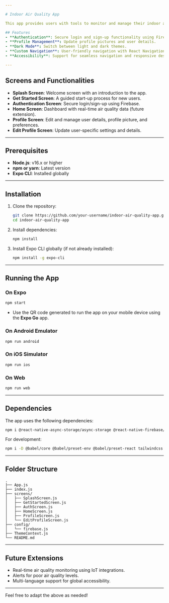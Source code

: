 ```yaml
---

# Indoor Air Quality App

This app provides users with tools to monitor and manage their indoor air quality. It features authentication, profile management, and a theme switcher to suit individual preferences.

## Features
- **Authentication**: Secure login and sign-up functionality using Firebase.
- **Profile Management**: Update profile pictures and user details.
- **Dark Mode**: Switch between light and dark themes.
- **Custom Navigation**: User-friendly navigation with React Navigation.
- **Accessibility**: Support for seamless navigation and responsive design.

---
```


## Screens and Functionalities
- **Splash Screen**: Welcome screen with an introduction to the app.
- **Get Started Screen**: A guided start-up process for new users.
- **Authentication Screen**: Secure login/sign-up using Firebase.
- **Home Screen**: Dashboard with real-time air quality data (future extension).
- **Profile Screen**: Edit and manage user details, profile picture, and preferences.
- **Edit Profile Screen**: Update user-specific settings and details.

---

## Prerequisites
- **Node.js**: v16.x or higher
- **npm or yarn**: Latest version
- **Expo CLI**: Installed globally

---

## Installation

1. Clone the repository:
   ```bash
   git clone https://github.com/your-username/indoor-air-quality-app.git
   cd indoor-air-quality-app
   ```

2. Install dependencies:
   ```bash
   npm install
   ```

3. Install Expo CLI globally (if not already installed):
   ```bash
   npm install -g expo-cli
   ```

---

## Running the App

### On Expo
```bash
npm start
```

- Use the QR code generated to run the app on your mobile device using the **Expo Go** app.

### On Android Emulator
```bash
npm run android
```

### On iOS Simulator
```bash
npm run ios
```

### On Web
```bash
npm run web
```

---

## Dependencies

The app uses the following dependencies:
```bash
npm i @react-native-async-storage/async-storage @react-native-firebase/app @react-native-firebase/auth @react-navigation/native @react-navigation/stack expo expo-auth-session expo-firebase-recaptcha expo-image-picker expo-random expo-splash-screen expo-status-bar firebase lucide-react-native nativewind react react-native react-native-dotenv react-native-gesture-handler react-native-heroicons react-native-linear-gradient react-native-safe-area-context react-native-screens react-native-svg react-native-webview
```

For development:
```bash
npm i -D @babel/core @babel/preset-env @babel/preset-react tailwindcss
```

---

## Folder Structure
```
.
├── App.js
├── index.js
├── screens/
│   ├── SplashScreen.js
│   ├── GetStartedScreen.js
│   ├── AuthScreen.js
│   ├── HomeScreen.js
│   ├── ProfileScreen.js
│   └── EditProfileScreen.js
├── config/
│   └── firebase.js
├── ThemeContext.js
└── README.md
```

---

## Future Extensions
- Real-time air quality monitoring using IoT integrations.
- Alerts for poor air quality levels.
- Multi-language support for global accessibility.

---

Feel free to adapt the above as needed!
